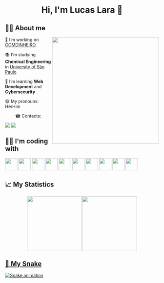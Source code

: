 <h1 align="center"> Hi, I'm Lucas Lara 👋 </h1>

## 👦🏻 About me

<img align="right" src="https://www.thecoderpedia.com/wp-content/uploads/2020/06/Programming-Memes-Programmer-while-sleeping.jpg?x34900"  width="350" height="350" >

<p align="left">

🔭 I’m working on [COMDINHEIRO](https://www.comdinheiro.com.br/)

📚 I'm studying **Chemical Engineering** in [University of São Paulo](https://www5.usp.br/)

🌱 I’m learning **Web Development** and **Cybersecurity**

😄 My pronouns: He/Him

<p style="display:flex;align-items:center;justify-content:center;">☎ Contacts:</p> <a href = "mailto:lucasjosemartinsdelara@gmail.com" target="_blank"><img src="https://img.shields.io/badge/Gmail-D14836?style=for-the-badge&logo=gmail&logoColor=white"></a>  <a href="https://www.linkedin.com/in/lucasjmlara" target="_blank"><img src="https://img.shields.io/badge/-LinkedIn-%230077B5?style=for-the-badge&logo=linkedin&logoColor=white"></a>
</p>


## 👨‍💻 I'm coding with
<img src="https://cdn.jsdelivr.net/gh/devicons/devicon/icons/php/php-plain.svg" width="40" height="40" />                                                           <img src="https://cdn.jsdelivr.net/gh/devicons/devicon/icons/python/python-plain.svg" width="40" height="40" />                                                         <img src="https://cdn.jsdelivr.net/gh/devicons/devicon/icons/html5/html5-plain.svg" width="40" height="40" />                                                       <img src="https://cdn.jsdelivr.net/gh/devicons/devicon/icons/css3/css3-plain.svg" width="40" height="40" />                                                           <img src="https://cdn.jsdelivr.net/gh/devicons/devicon/icons/bootstrap/bootstrap-plain.svg" width="40" height="40" />                                                   <img src="https://cdn.jsdelivr.net/gh/devicons/devicon/icons/javascript/javascript-original.svg" width="40" height="40" />                                             <img src="https://cdn.jsdelivr.net/gh/devicons/devicon/icons/nodejs/nodejs-original.svg" width="40" height="40" />                                                     <img src="https://cdn.jsdelivr.net/gh/devicons/devicon/icons/mysql/mysql-original.svg" width="40" height="40" />                                                       <img src="https://cdn.jsdelivr.net/gh/devicons/devicon/icons/redis/redis-plain.svg" width="40" height="40" />                                                           <img src="https://cdn.jsdelivr.net/gh/devicons/devicon/icons/git/git-original.svg" width="40" height="40" />

## 📈 My Statistics
<div align="center"><a href="https://github.com/lucasjmlara"><img height="180em" src="https://github-readme-stats.vercel.app/api/top-langs/?username=lucasjmlara&layout=compact&langs_count=7&theme=dracula"/><img height="180em" src="https://github-readme-stats.vercel.app/api?username=lucasjmlara&show_icons=true&theme=dracula&include_all_commits=true&count_private=true"/> </div>

## 🐍 My Snake
![Snake animation](https://github.com/seu-usuário-aqui/lucasjmlara/blob/output/github-contribution-grid-snake.svg)

<!--
**lucasjmlara/lucasjmlara** is a ✨ _special_ ✨ repository because its `README.md` (this file) appears on your GitHub profile.

Here are some ideas to get you started:

- 🔭 I’m currently working on ...
- 🌱 I’m currently learning ...
- 👯 I’m looking to collaborate on ...
- 🤔 I’m looking for help with ...
- 💬 Ask me about ...
- 📫 How to reach me: ...
- 😄 Pronouns: ...
- ⚡ Fun fact: ...
-->
